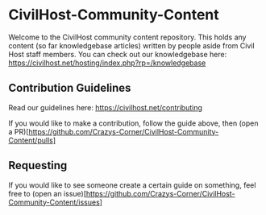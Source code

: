 # CivilHost-Community-Content
Welcome to the CivilHost community content repository. This holds any content (so far knowledgebase articles) written by people aside from Civil Host staff members.
You can check out our knowledgebase here: https://civilhost.net/hosting/index.php?rp=/knowledgebase


## Contribution Guidelines 

Read our guidelines here: https://civilhost.net/contributing

If you would like to make a contribution, follow the guide above, then (open a PR)[https://github.com/Crazys-Corner/CivilHost-Community-Content/pulls]

## Requesting

If you would like to see someone create a certain guide on something, feel free to (open an issue)[https://github.com/Crazys-Corner/CivilHost-Community-Content/issues]
